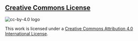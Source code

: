 ## [Creative Commons License](http://creativecommons.org/licenses/by/4.0/)

![cc-by-4.0 logo](https://i.creativecommons.org/l/by/4.0/88x31.png)

This work is licensed under a [Creative Commons Attribution 4.0 International License](http://creativecommons.org/licenses/by/4.0/).
